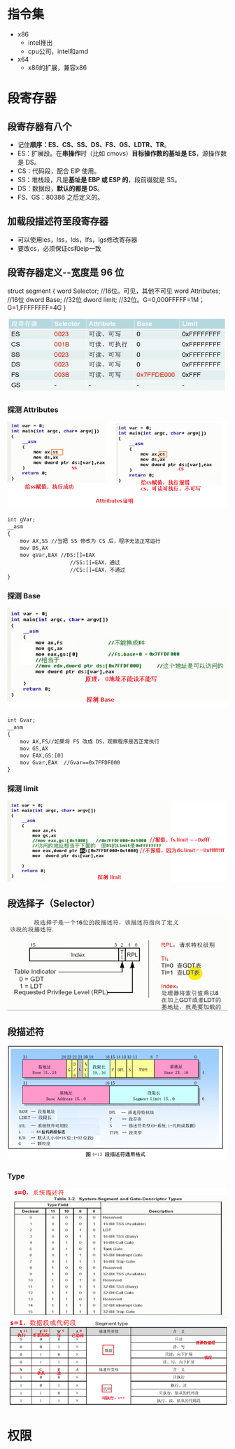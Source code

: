 
# 指令集
- x86
	- intel推出
	- cpu公司，intel和amd
- x64
	- x86的扩展，兼容x86

# 段寄存器
## 段寄存器有八个
- 记住**顺序：ES、CS、SS、DS、FS、GS、LDTR、TR**。
- ES：扩展段。在**串操作**时（比如 cmovs）**目标操作数的基址是 ES**，源操作数是 DS。
- CS：代码段，配合 EIP 使用。
- SS：堆栈段，凡是**基址是 EBP 或 ESP 的**，段前缀就是 SS。
- DS：数据段，**默认的都是 DS**。
- FS、GS：80386 之后定义的。

## 加载段描述符至段寄存器
- 可以使用les，lss，lds，lfs，lgs修改寄存器
- 要改cs，必须保证cs和eip一致

## 段寄存器定义--宽度是 96 位
struct segment { 
 word Selector; 	//16位。可见，其他不可见
 word Attributes;	//16位
 dword Base;		//32位
 dword limit;		//32位。G=0,000FFFFF=1M；G=1,FFFFFFFF=4G
}

![](../../photo/Pasted%20image%2020221206184320.png)
### 探测 Attributes
![](../../photo/Pasted%20image%2020221206185914.png)
```
int gVar; 
__asm 
{ 
	mov AX,SS //当把 SS 修改为 CS 后，程序无法正常运行
	mov DS,AX 
	mov gVar,EAX //DS:[]=EAX
					//SS:[]=EAX，通过
					//CS:[]=EAX，不通过
} 
```
### 探测 Base
![](../../photo/Pasted%20image%2020221206194546.png)
```
int Gvar; 
__asm 
{ 
	mov AX,FS//如果将 FS 改成 DS，观察程序是否正常执行
	mov GS,AX 
	mov EAX,GS:[0] 
	mov Gvar,EAX  //Gvar==0x7FFDF000
} 
```
### 探测 limit
![](../../photo/Pasted%20image%2020221206194645.png)

## 段选择子（Selector）
![](../../photo/Pasted%20image%2020221207113346.png)

## 段描述符
![](../../photo/Pasted%20image%2020221207095404.png)
### Type
![](../../photo/Pasted%20image%2020221207111918.png)
![](../../photo/Pasted%20image%2020221207112038.png)

# 权限
